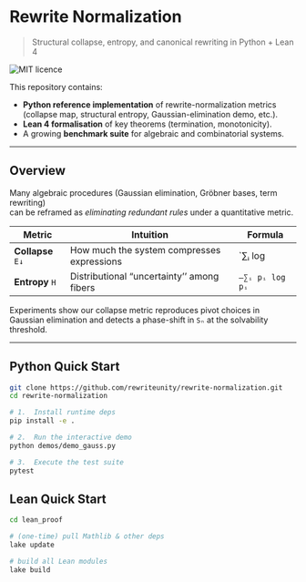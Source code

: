 # Rewrite Normalization
> Structural collapse, entropy, and canonical rewriting in Python + Lean 4

![MIT licence](https://img.shields.io/badge/licence-MIT-blue)

This repository contains:
* **Python reference implementation** of rewrite-normalization metrics  
  (collapse map, structural entropy, Gaussian-elimination demo, etc.).
* **Lean 4 formalisation** of key theorems (termination, monotonicity).
* A growing **benchmark suite** for algebraic and combinatorial systems.

---

## Overview

Many algebraic procedures (Gaussian elimination, Gröbner bases, term rewriting)  
can be reframed as *eliminating redundant rules* under a quantitative metric.

| Metric | Intuition | Formula |
|--------|-----------|---------|
| **Collapse** `E↓` | How much the system compresses expressions | `∑ᵢ log |fiberᵢ|` |
| **Entropy** `H`   | Distributional “uncertainty’’ among fibers | `–∑ᵢ pᵢ log pᵢ` |

Experiments show our collapse metric reproduces pivot choices in Gaussian
elimination and detects a phase-shift in `Sₙ` at the solvability threshold.

---

## Python Quick Start

```bash
git clone https://github.com/rewriteunity/rewrite-normalization.git
cd rewrite-normalization

# 1.  Install runtime deps
pip install -e .

# 2.  Run the interactive demo
python demos/demo_gauss.py

# 3.  Execute the test suite
pytest
```
## Lean Quick Start
```bash
cd lean_proof

# (one-time) pull Mathlib & other deps
lake update

# build all Lean modules
lake build
```